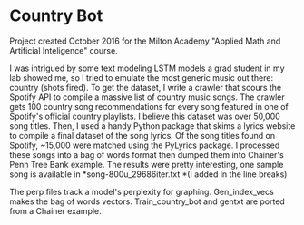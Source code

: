 # Country Bot
Project created October 2016 for the Milton Academy "Applied Math and Artificial Inteligence" course.


I was intrigued by some text modeling LSTM models a grad student in my lab showed me, so I tried to emulate the most generic music out there: country (shots fired). To get the dataset, I write a crawler that scours the Spotify API to compile a massive list of country music songs. The crawler gets 100 country song recommendations for every song featured in one of Spotify's official country playlists. I believe this dataset was over 50,000 song titles. Then, I used a handy Python package that skims a lyrics website to compile a final dataset of the song lyrics. Of the song titles found on Spotify, ~15,000 were matched using the PyLyrics package. I processed these songs into a bag of words format then dumped them into Chainer's Penn Tree Bank example. The results were pretty interesting, one sample song is available in *song-800u_29686iter.txt *(I added in the line breaks)


The perp files track a model's perplexity for graphing. Gen_index_vecs makes the bag of words vectors. Train_country_bot and gentxt are ported from a Chainer example. 


